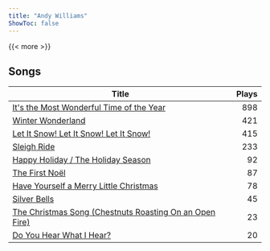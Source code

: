 ```yaml
---
title: "Andy Williams"
ShowToc: false
---
```


{{< more >}}

## Songs
Title | Plays 
----- | -----: 
[It's the Most Wonderful Time of the Year](/songs/its-the-most-wonderful-time-of-the-year) | 898
[Winter Wonderland](/songs/winter-wonderland) | 421
[Let It Snow! Let It Snow! Let It Snow!](/songs/let-it-snow-let-it-snow-let-it-snow) | 415
[Sleigh Ride](/songs/sleigh-ride) | 233
[Happy Holiday / The Holiday Season](/songs/happy-holiday-the-holiday-season) | 92
[The First Noël](/songs/the-first-noel) | 87
[Have Yourself a Merry Little Christmas](/songs/have-yourself-a-merry-little-christmas) | 78
[Silver Bells](/songs/silver-bells) | 45
[The Christmas Song (Chestnuts Roasting On an Open Fire)](/songs/the-christmas-song-chestnuts-roasting-on-an-open-fire) | 23
[Do You Hear What I Hear?](/songs/do-you-hear-what-i-hear) | 20

